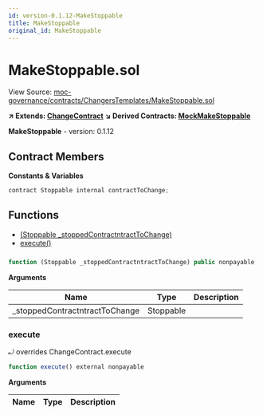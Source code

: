 ```yaml
---
id: version-0.1.12-MakeStoppable
title: MakeStoppable
original_id: MakeStoppable
---
```


# MakeStoppable.sol

View Source: [moc-governance/contracts/ChangersTemplates/MakeStoppable.sol](../../moc-governance/contracts/ChangersTemplates/MakeStoppable.sol)

**↗ Extends: [ChangeContract](ChangeContract.md)**
**↘ Derived Contracts: [MockMakeStoppable](MockMakeStoppable.md)**

**MakeStoppable** - version: 0.1.12

## Contract Members
**Constants & Variables**

```js
contract Stoppable internal contractToChange;

```

## Functions

- [(Stoppable _stoppedContractntractToChange)](#)
- [execute()](#execute)

### 

```js
function (Stoppable _stoppedContractntractToChange) public nonpayable
```

**Arguments**

| Name        | Type           | Description  |
| ------------- |------------- | -----|
| _stoppedContractntractToChange | Stoppable |  | 

### execute

⤾ overrides ChangeContract.execute

```js
function execute() external nonpayable
```

**Arguments**

| Name        | Type           | Description  |
| ------------- |------------- | -----|

